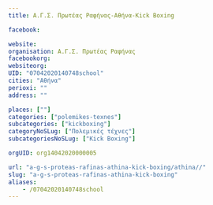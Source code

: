 ```yaml
---
title: Α.Γ.Σ. Πρωτέας Ραφήνας-Αθήνα-Kick Boxing

facebook:

website:
organisation: Α.Γ.Σ. Πρωτέας Ραφήνας
facebookorg:
websiteorg:
UID: "07042020140748school"
cities: "Αθήνα"
perioxi: ""
address: ""

places: [""]
categories: ["polemikes-texnes"]
subcategories: ["kickboxing"]
categoryNoSLug: ["Πολεμικές τέχνες"]
subcategoriesNoSLug: ["Kick Boxing"]

orgUID: org14042020000005

url: "a-g-s-proteas-rafinas-athina-kick-boxing/athina//"
slug: "a-g-s-proteas-rafinas-athina-kick-boxing"
aliases:
    - /07042020140748school
---
```





